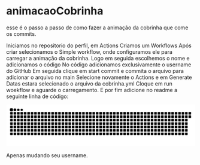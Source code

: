 # animacaoCobrinha
esse é o passo a passo de como fazer a animação da cobrinha que come os commits.

Iniciamos no repositorio do perfil, em Actions
<a href="img/actions.png" title="Actions GitHub" width="100%"></a>
Criamos um Workflows
<a href="img/newWorkflows.png" title="New Workflows" width="100%"></a>
Após criar selecionamos o Simple workflow, onde configuramos ele para carregar a animação da cobrinha.
<a href="img/configure.png" title="Configuração" width="100%"></a>
Logo em seguida escolhemos o nome e adicionamos o código
<a href="img/code.png" title="new actions" width="100%"></a>
No código adicionamos exclusivamente o username do GitHub
<a href="img/code-1.png" title="Código" width="100%"></a>
Em seguida clique em start commit e commita o arquivo para adicionar o arquivo no main
Selecione novamente o Actions e em Generate Datas estara selecionado o arquivo da cobrinha.yml
<a href="img/generateDatas.png" title="Gerar Dados" width="100%"></a>
Cloque em run woekflow e aguarde o carregamento.
<a href="img/carregando.png" title="Carregando" width="100%"></a>
<a href="img/concluido.png" title="Concluído" width="100%"></a>
E por fim adicione no readme a seguinte linha de código:

![Snake animation](https://github.com/GabrielaZanetti/GabrielaZanetti/blob/output/github-contribution-grid-snake.svg)

Apenas mudando seu username.